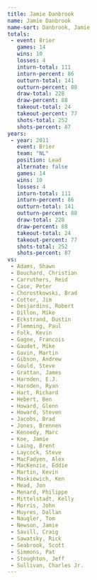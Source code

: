 ```yaml
---
title: Jamie Danbrook
name: Jamie Danbrook
name-sort: Danbrook, Jamie
totals:
 - event: Brier
   games: 14
   wins: 10
   losses: 4
   inturn-total: 111
   inturn-percent: 86
   outturn-total: 141
   outturn-percent: 88
   draw-total: 228
   draw-percent: 88
   takeout-total: 24
   takeout-percent: 77
   shots-total: 252
   shots-percent: 87
years:
 - year: 2011
   event: Brier
   team: "NL"
   position: Lead
   alternate: false
   games: 14
   wins: 10
   losses: 4
   inturn-total: 111
   inturn-percent: 86
   outturn-total: 141
   outturn-percent: 88
   draw-total: 228
   draw-percent: 88
   takeout-total: 24
   takeout-percent: 77
   shots-total: 252
   shots-percent: 87
vs:
 - Adams, Shawn
 - Bouchard, Christian
 - Carruthers, Reid
 - Case, Peter
 - Chorostkowski, Brad
 - Cotter, Jim
 - Desjardins, Robert
 - Dillon, Mike
 - Eckstrand, Dustin
 - Flemming, Paul
 - Folk, Kevin
 - Gagne, Francois
 - Gaudet, Mike
 - Gavin, Martin
 - Gibson, Andrew
 - Gould, Steve
 - Grattan, James
 - Harnden, E.J.
 - Harnden, Ryan
 - Hart, Richard
 - Hebert, Ben
 - Howard, Glenn
 - Howard, Steven
 - Jacobs, Brad
 - Jones, Brennen
 - Kennedy, Marc
 - Koe, Jamie
 - Laing, Brent
 - Laycock, Steve
 - MacFadyen, Alex
 - MacKenzie, Eddie
 - Martin, Kevin
 - Maskiewich, Ken
 - Mead, Jon
 - Menard, Philippe
 - Mittelstadt, Kelly
 - Morris, John
 - Muyres, Dallan
 - Naugler, Tom
 - Newson, Jamie
 - Savill, Craig
 - Sawatsky, Rick
 - Seabrook, Scott
 - Simmons, Pat
 - Stoughton, Jeff
 - Sullivan, Charles Jr.
---
```

